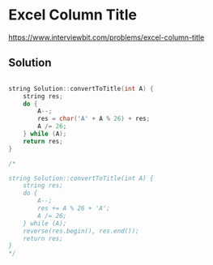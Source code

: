 # Excel Column Title

https://www.interviewbit.com/problems/excel-column-title


## Solution

```cpp

string Solution::convertToTitle(int A) {
    string res;
    do {
        A--;
        res = char('A' + A % 26) + res;
        A /= 26;
    } while (A);
    return res;
}

/*

string Solution::convertToTitle(int A) {
    string res;
    do {
        A--;
        res += A % 26 + 'A';
        A /= 26;
    } while (A);
    reverse(res.begin(), res.end());
    return res;
}
*/
```